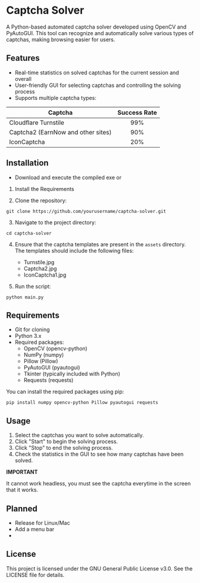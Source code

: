 # Captcha Solver

A Python-based automated captcha solver developed using OpenCV and PyAutoGUI. This tool can recognize and automatically
solve various types of captchas, making browsing easier for users.

## Features

- Real-time statistics on solved captchas for the current session and overall
- User-friendly GUI for selecting captchas and controlling the solving process
- Supports multiple captcha types:

| Captcha                            | Success Rate |
|------------------------------------|:------------:|
| Cloudflare Turnstile               |     99%      |
| Captcha2 (EarnNow and other sites) |     90%      |
| IconCaptcha                        |     20%      |

## Installation

+ Download and execute the compiled exe or

1. Install the Requirements

2. Clone the repository:

```
git clone https://github.com/yourusername/captcha-solver.git
```

3. Navigate to the project directory:

```
cd captcha-solver
```

4. Ensure that the captcha templates are present in the `assets` directory. The templates should include the following
   files:
    - Turnstile.jpg
    - Captcha2.jpg
    - IconCaptcha1.jpg


5. Run the script:

```
python main.py
```

## Requirements

- Git for cloning
- Python 3.x
- Required packages:
    - OpenCV (opencv-python)
    - NumPy (numpy)
    - Pillow (Pillow)
    - PyAutoGUI (pyautogui)
    - Tkinter (typically included with Python)
    - Requests (requests)

You can install the required packages using pip:

```
pip install numpy opencv-python Pillow pyautogui requests
```

## Usage

1. Select the captchas you want to solve automatically.
2. Click "Start" to begin the solving process.
3. Click "Stop" to end the solving process.
4. Check the statistics in the GUI to see how many captchas have been solved.

**IMPORTANT**

It cannot work headless, you must see the captcha everytime in the screen that it works.

## Planned

+ Release for Linux/Mac
+ Add a menu bar
+ 

## License

This project is licensed under the GNU General Public License v3.0. See the LICENSE file for details.